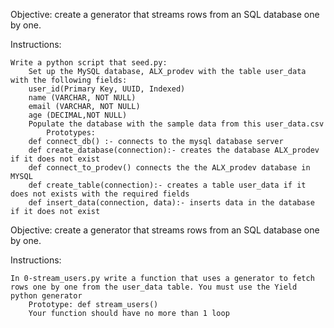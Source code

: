 Objective: create a generator that streams rows from an SQL database one by one.

Instructions:

    Write a python script that seed.py:
        Set up the MySQL database, ALX_prodev with the table user_data with the following fields:
        user_id(Primary Key, UUID, Indexed)
        name (VARCHAR, NOT NULL)
        email (VARCHAR, NOT NULL)
        age (DECIMAL,NOT NULL)
        Populate the database with the sample data from this user_data.csv
            Prototypes:
        def connect_db() :- connects to the mysql database server
        def create_database(connection):- creates the database ALX_prodev if it does not exist
        def connect_to_prodev() connects the the ALX_prodev database in MYSQL
        def create_table(connection):- creates a table user_data if it does not exists with the required fields
        def insert_data(connection, data):- inserts data in the database if it does not exist

Objective: create a generator that streams rows from an SQL database one by one.

Instructions:

    In 0-stream_users.py write a function that uses a generator to fetch rows one by one from the user_data table. You must use the Yield python generator
        Prototype: def stream_users()
        Your function should have no more than 1 loop
